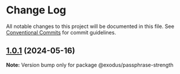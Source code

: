 # Change Log

All notable changes to this project will be documented in this file.
See [Conventional Commits](https://conventionalcommits.org) for commit guidelines.

## [1.0.1](https://github.com/ExodusMovement/exodus-hydra/compare/@exodus/passphrase-strength@1.0.0...@exodus/passphrase-strength@1.0.1) (2024-05-16)

**Note:** Version bump only for package @exodus/passphrase-strength
